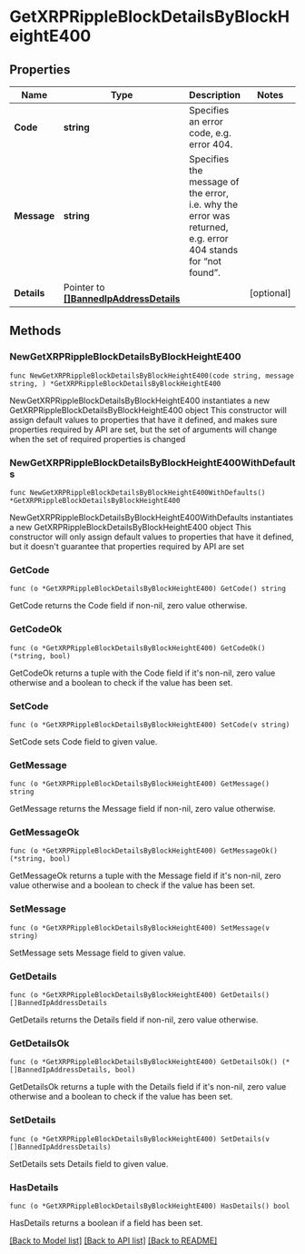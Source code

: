 # GetXRPRippleBlockDetailsByBlockHeightE400

## Properties

Name | Type | Description | Notes
------------ | ------------- | ------------- | -------------
**Code** | **string** | Specifies an error code, e.g. error 404. | 
**Message** | **string** | Specifies the message of the error, i.e. why the error was returned, e.g. error 404 stands for “not found”. | 
**Details** | Pointer to [**[]BannedIpAddressDetails**](BannedIpAddressDetails.md) |  | [optional] 

## Methods

### NewGetXRPRippleBlockDetailsByBlockHeightE400

`func NewGetXRPRippleBlockDetailsByBlockHeightE400(code string, message string, ) *GetXRPRippleBlockDetailsByBlockHeightE400`

NewGetXRPRippleBlockDetailsByBlockHeightE400 instantiates a new GetXRPRippleBlockDetailsByBlockHeightE400 object
This constructor will assign default values to properties that have it defined,
and makes sure properties required by API are set, but the set of arguments
will change when the set of required properties is changed

### NewGetXRPRippleBlockDetailsByBlockHeightE400WithDefaults

`func NewGetXRPRippleBlockDetailsByBlockHeightE400WithDefaults() *GetXRPRippleBlockDetailsByBlockHeightE400`

NewGetXRPRippleBlockDetailsByBlockHeightE400WithDefaults instantiates a new GetXRPRippleBlockDetailsByBlockHeightE400 object
This constructor will only assign default values to properties that have it defined,
but it doesn't guarantee that properties required by API are set

### GetCode

`func (o *GetXRPRippleBlockDetailsByBlockHeightE400) GetCode() string`

GetCode returns the Code field if non-nil, zero value otherwise.

### GetCodeOk

`func (o *GetXRPRippleBlockDetailsByBlockHeightE400) GetCodeOk() (*string, bool)`

GetCodeOk returns a tuple with the Code field if it's non-nil, zero value otherwise
and a boolean to check if the value has been set.

### SetCode

`func (o *GetXRPRippleBlockDetailsByBlockHeightE400) SetCode(v string)`

SetCode sets Code field to given value.


### GetMessage

`func (o *GetXRPRippleBlockDetailsByBlockHeightE400) GetMessage() string`

GetMessage returns the Message field if non-nil, zero value otherwise.

### GetMessageOk

`func (o *GetXRPRippleBlockDetailsByBlockHeightE400) GetMessageOk() (*string, bool)`

GetMessageOk returns a tuple with the Message field if it's non-nil, zero value otherwise
and a boolean to check if the value has been set.

### SetMessage

`func (o *GetXRPRippleBlockDetailsByBlockHeightE400) SetMessage(v string)`

SetMessage sets Message field to given value.


### GetDetails

`func (o *GetXRPRippleBlockDetailsByBlockHeightE400) GetDetails() []BannedIpAddressDetails`

GetDetails returns the Details field if non-nil, zero value otherwise.

### GetDetailsOk

`func (o *GetXRPRippleBlockDetailsByBlockHeightE400) GetDetailsOk() (*[]BannedIpAddressDetails, bool)`

GetDetailsOk returns a tuple with the Details field if it's non-nil, zero value otherwise
and a boolean to check if the value has been set.

### SetDetails

`func (o *GetXRPRippleBlockDetailsByBlockHeightE400) SetDetails(v []BannedIpAddressDetails)`

SetDetails sets Details field to given value.

### HasDetails

`func (o *GetXRPRippleBlockDetailsByBlockHeightE400) HasDetails() bool`

HasDetails returns a boolean if a field has been set.


[[Back to Model list]](../README.md#documentation-for-models) [[Back to API list]](../README.md#documentation-for-api-endpoints) [[Back to README]](../README.md)


